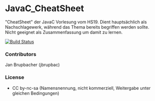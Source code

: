 # JavaC_CheatSheet

"CheatSheet" der JavaC Vorlesung vom HS19. 
Dient hauptsächlich als Nachschlagewerk, während das Thema bereits begriffen werden sollte.
Nicht geeignet als Zusammenfassung um damit zu lernen.

[![Build Status](https://travis-ci.org/HSR-Stud/PredMod.svg?branch=master)](https://travis-ci.org/HSR-Stud/PredMod)

    
### Contributors
Jan Brupbacher (jbrupbac)

### License
- CC by-nc-sa (Namensnennung, nicht kommerziell, Weitergabe unter gleichen Bedingungen)
